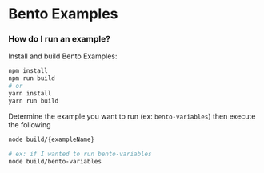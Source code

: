 # Bento Examples

### How do I run an example?

Install and build Bento Examples:
```sh
npm install
npm run build
# or
yarn install
yarn run build
```

Determine the example you want to run (ex: `bento-variables`) then execute the following
```sh
node build/{exampleName}

# ex: if I wanted to run bento-variables
node build/bento-variables
```